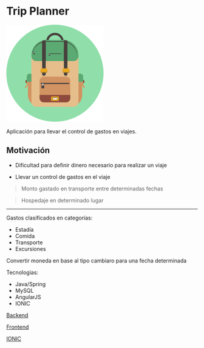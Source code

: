 
Trip Planner
===================

![TripPlannericon](https://raw.githubusercontent.com/leog91/trip-planner-doc/master/icon/Backpack_icon-256.png)

Aplicación para llevar el control de gastos en viajes.



## Motivación

- Dificultad para definir dinero necesario para realizar un viaje


- Llevar un control de gastos en el viaje
 > Monto gastado en transporte entre determinadas fechas
 
 > Hospedaje en determinado lugar
____ 


 Gastos clasificados en categorías:

 - Estadía
 - Comida
 - Transporte
 - Excursiones




 Convertir moneda en base al tipo cambiaro para una fecha determinada





 Tecnologias:
- Java/Spring
-  MySQL
 - AngularJS
- IONIC







[Backend](https://github.com/leog91/trip-planner-backend)

[Frontend](https://github.com/leog91/trip-planner-frontend)

[IONIC](https://github.com/leog91/trip-planner-ionic)


